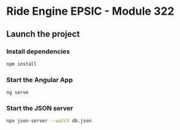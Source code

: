 # Ride Engine EPSIC - Module 322

## Launch the project

### Install dependencies
```bash
npm install
```

### Start the Angular App
```bash
ng serve
```

### Start the JSON server
```bash
npx json-server --watch db.json
```
